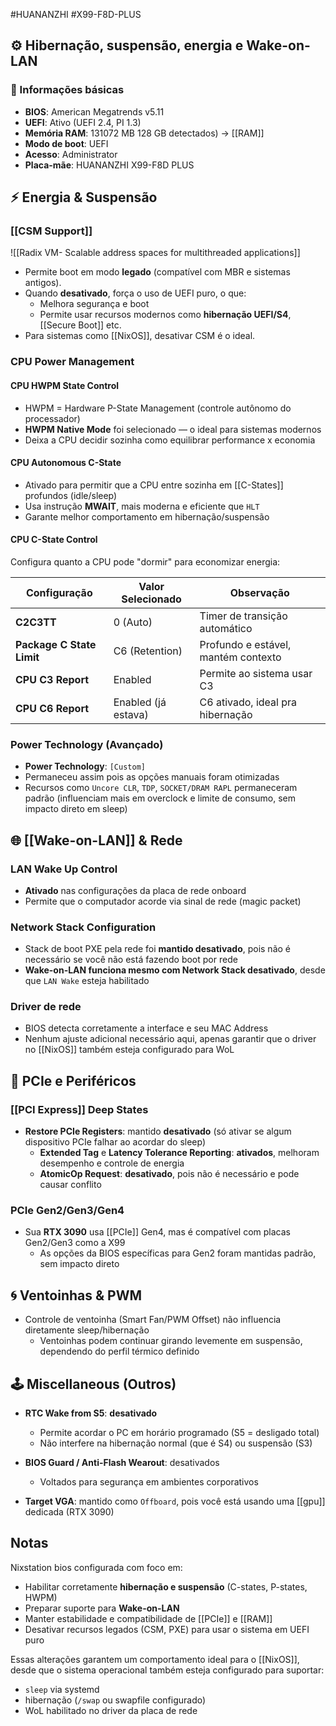 #HUANANZHI #X99-F8D-PLUS

## ⚙️ Hibernação, suspensão, energia e Wake-on-LAN

### 🧭 Informações básicas
- **BIOS**: American Megatrends v5.11
- **UEFI**: Ativo (UEFI 2.4, PI 1.3)
- **Memória RAM**: 131072 MB 128 GB detectados) → [[RAM]]
- **Modo de boot**: UEFI
- **Acesso**: Administrator
- **Placa-mãe**: HUANANZHI X99-F8D PLUS

## ⚡ Energia & Suspensão
### [[CSM Support]]
![[Radix VM- Scalable address spaces for multithreaded applications]]
- Permite boot em modo **legado** (compatível com MBR e sistemas antigos).
- Quando **desativado**, força o uso de UEFI puro, o que:
    - Melhora segurança e boot
    - Permite usar recursos modernos como **hibernação UEFI/S4**, [[Secure Boot]] etc.
- Para sistemas como [[NixOS]], desativar CSM é o ideal.

### CPU Power Management
#### **CPU HWPM State Control**
- HWPM = Hardware P-State Management (controle autônomo do processador)
- **HWPM Native Mode** foi selecionado — o ideal para sistemas modernos
- Deixa a CPU decidir sozinha como equilibrar performance x economia
#### **CPU Autonomous C-State**
- Ativado para permitir que a CPU entre sozinha em [[C-States]] profundos (idle/sleep)
- Usa instrução **MWAIT**, mais moderna e eficiente que `HLT`
- Garante melhor comportamento em hibernação/suspensão
#### CPU C-State Control
Configura quanto a CPU pode "dormir" para economizar energia:

| Configuração              | Valor Selecionado   | Observação                          |
| ------------------------- | ------------------- | ----------------------------------- |
| **C2C3TT**                | 0 (Auto)            | Timer de transição automático       |
| **Package C State Limit** | C6 (Retention)      | Profundo e estável, mantém contexto |
| **CPU C3 Report**         | Enabled             | Permite ao sistema usar C3          |
| **CPU C6 Report**         | Enabled (já estava) | C6 ativado, ideal pra hibernação    |

### Power Technology (Avançado)

- **Power Technology**: `[Custom]`
- Permaneceu assim pois as opções manuais foram otimizadas
- Recursos como `Uncore CLR`, `TDP`, `SOCKET/DRAM RAPL` permaneceram padrão (influenciam mais em overclock e limite de consumo, sem impacto direto em sleep)

## 🌐 [[Wake-on-LAN]] & Rede

### LAN Wake Up Control
- **Ativado** nas configurações da placa de rede onboard
- Permite que o computador acorde via sinal de rede (magic packet)
### Network Stack Configuration
- Stack de boot PXE pela rede foi **mantido desativado**, pois não é necessário se você não está fazendo boot por rede
- **Wake-on-LAN funciona mesmo com Network Stack desativado**, desde que `LAN Wake` esteja habilitado
    
### Driver de rede
- BIOS detecta corretamente a interface e seu MAC Address
- Nenhum ajuste adicional necessário aqui, apenas garantir que o driver no [[NixOS]] também esteja configurado para WoL
    
## 🧬 PCIe e Periféricos

### [[PCI Express]] Deep States
- **Restore PCIe Registers**: mantido **desativado** (só ativar se algum dispositivo PCIe falhar ao acordar do sleep)
    - **Extended Tag** e **Latency Tolerance Reporting**: **ativados**, melhoram desempenho e controle de energia
    - **AtomicOp Request**: **desativado**, pois não é necessário e pode causar conflito
    
### PCIe Gen2/Gen3/Gen4
- Sua **RTX 3090** usa [[PCIe]] Gen4, mas é compatível com placas Gen2/Gen3 como a X99
    - As opções da BIOS específicas para Gen2 foram mantidas padrão, sem impacto direto
   
## 🌀 Ventoinhas & PWM
- Controle de ventoinha (Smart Fan/PWM Offset) não influencia diretamente sleep/hibernação
    - Ventoinhas podem continuar girando levemente em suspensão, dependendo do perfil térmico definido
    

## 🕹️ Miscellaneous (Outros)
- **RTC Wake from S5**: **desativado**
    - Permite acordar o PC em horário programado (S5 = desligado total)
    - Não interfere na hibernação normal (que é S4) ou suspensão (S3)
        
- **BIOS Guard / Anti-Flash Wearout**: desativados
    - Voltados para segurança em ambientes corporativos
- **Target VGA**: mantido como `Offboard`, pois você está usando uma [[gpu]] dedicada (RTX 3090)
   
## Notas 
Nixstation bios configurada  com foco em:
- Habilitar corretamente **hibernação e suspensão** (C-states, P-states, HWPM) 
- Preparar suporte para **Wake-on-LAN**
- Manter estabilidade e compatibilidade de [[PCIe]] e [[RAM]]
- Desativar recursos legados (CSM, PXE) para usar o sistema em UEFI puro

Essas alterações garantem um comportamento ideal para o [[NixOS]], desde que o sistema operacional também esteja configurado para suportar:

- `sleep` via systemd
- hibernação (`/swap` ou swapfile configurado)
- WoL habilitado no driver da placa de rede
    
